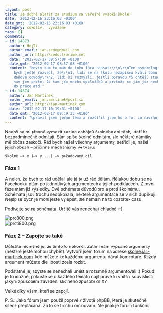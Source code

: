 ```yaml
---
layout: post
title: Je dobré platit za studium na veřejné vysoké škole?
date: '2012-02-16 23:16:03 +0100'
date_gmt: '2012-02-16 22:16:03 +0100'
category: cokoliv,  vyváženě
tags: []
comments:
- id: 14873
  author: HejTi
  author_email: jan.sedo@gmail.com
  author_url: http://sedo.tvorime.net
  date: '2012-02-17 09:57:08 +0100'
  date_gmt: '2012-02-17 08:57:08 +0100'
  content: "Nevím kam to mám do toho fóra napsat:\r\n\r\nTen psychologický účinek
    bych ještě rozvedl, že\r\n1, lidi se na školu nezapíšou kvůli tomu aby si snížili
    daňové odvody\r\n2, lidi si rozmyslí, jestli opravdu VŠ chtějí studovat a nepůjdou
    tam jen proto, že tam jde mnoho spolužáků a protože se jim jen nechce jít ještě
    do práce atd."
- id: 14874
  author: Jan Martinek
  author_email: jan.martinek@post.cz
  author_url: http://jan-martinek.com
  date: '2012-02-17 10:19:33 +0100'
  date_gmt: '2012-02-17 09:19:33 +0100'
  content: "Upravil jsem jedno téma a rozšířil jsem ho o to, co navrhuješ.\r\n\r\nhttp://skolne.jan-martinek.com/viewtopic.php?f=4&t=16&p=16#p16"
---
```

<p>Nedaří se mi přesně vymezit pozice obhájců školného ani těch, kteří ho bezpodmínečně odmítají. Sám spíše školné odmítám, ale některé námitky mě občas zaskočí. Rád bych našel všechny argumenty, setřídil je, našel jejich obsah – příčinné mechanismy ve tvaru:</p>
<p><code>školné —> x (—> y ...) —> požadovaný cíl</code></p>
<h3>Fáze 1</h3>
<p>A nejen, že bych to rád udělal, ale já to už rád dělám. Nějakou dobu se na Facebooku ptám po jednotlivých argumentech a jejich podkladech. Z první fáze mám již výsledky. Dvě schémata důvodů pro a proti školnému. Schémata jsou trochu nedokonalá, některé argumentace se v nich duplikují. Nejspíše bych je mohl ještě vylepšit, ale nemám na to dostatek času.</p>
<p>Podívejte se na schémata. Určitě vás nenechají chladné :-)</p>
<p><img src='%base_url%/assets/wp-uploads/2012/02/pro800.png' alt='pro800.png' /><br />
<img src='%base_url%/assets/wp-uploads/2012/02/proti800.png' alt='proti800.png' /></p>
<h3>Fáze 2 – Zapojte se také</h3>
<p>Důležité nicméně je, že tímto to nekončí. Zatím mám vypsané argumenty (některé ještě mohou chybět). Vytvořil jsem fórum na adrese <a href="http://skolne.jan-martinek.com">skolne.jan-martinek.com</a>, kde můžete ke každému argumentu dávat komentáře. Každý argument můžete dle libosti zcela rozbít. </p>
<p>Podstatné je, abyste se nenechali unést a rozumně argumentovali :) Pokud je to možné, pokuste se u každého tématu najít právě tu vnitřní souvislost: jakým způsobem zavedení školného způsobí cíl X?</p>
<p>Velké díky všem, kteří se zapojí.</p>
<p>P. S.: Jako fórum jsem použil poprvé v životě phpBB, která je skutečně šíleně přeplácaná. Za to se trochu omlouvám. Ale jinak je fórum funkční.</p>
